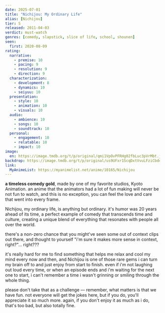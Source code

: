 ```yaml
---
date: 2025-07-01
title: "Nichijou: My Ordinary Life"
alias: [Nichijou]
tier: S
released: 2011-04-03
verdict: must-watch
genres: [comedy, slapstick, slice of life, school, shounen]
seen:
  first: 2020-08-09
rating:
  narrative:
    - premise: 10
    - pacing: 9
    - resolution: 9
    - direction: 9
  characterization:
    - development: 8
    - dynamics: 10
    - seiyuu: 10
  presentation:
    - style: 10
    - animation: 10
    - visuals: 10
  audio:
    - ambience: 10
    - songs: 10
    - soundtrack: 10
  personal:
    - engagement: 10
    - relatable: 10
    - impact: 10
image:
  en: https://image.tmdb.org/t/p/original/qmi1VpOvPFRHg02fbLuc3pVrMbt.jpg
backdrop: https://image.tmdb.org/t/p/original/us9UFxr1ScqDxtVvuLFziCbddnK.jpg
link:
  MyAnimeList: https://myanimelist.net/anime/10165/Nichijou
---
```


**a timeless comedy gold**, made by one of my favorite studios, Kyoto Animation. an anime that the animators had a lot of fun making will never be not fun to watch, and this is no exception, you can feel the love and care that went into every frame.

Nichijou, my ordinary life, is anything but ordinary. it's humor was 20 years ahead of its time, a perfect example of comedy that transcends time and culture, creating a unique blend of everything that resonates with people all over the world.

there's a non-zero chance that you might've seen some out of context clips out there, and thought to yourself "i'm sure it makes more sense in context, right?"... right???

it's really hard for me to find something that helps me relax and cool my mind every now and then, and Nichijou is one of those rare gems i can turn my brain off to and just enjoy from start to finish. even if i'm not laughing out loud every time, or when an episode ends and i'm waiting for the next one to start, i can't remember a time i wasn't grinning or smiling through the whole thing.

please don't take that as a challenge — remember, what matters is that we have fun. not everyone will get the jokes here, but if you do, you'll appreciate it so much more. again, if you don't enjoy it as much as i do, that's too bad, but also totally fine.
